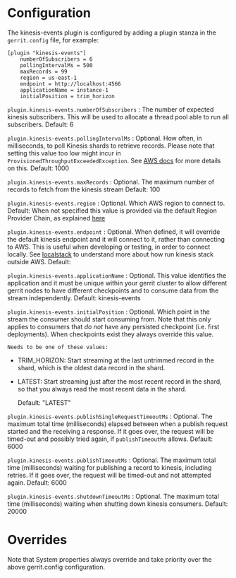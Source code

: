 Configuration
=========================

The kinesis-events plugin is configured by adding a plugin stanza in the
`gerrit.config` file, for example:

```text
[plugin "kinesis-events"]
    numberOfSubscribers = 6
    pollingIntervalMs = 500
    maxRecords = 99
    region = us-east-1
    endpoint = http://localhost:4566
    applicationName = instance-1
    initialPosition = trim_horizon
```

`plugin.kinesis-events.numberOfSubscribers`
:   The number of expected kinesis subscribers. This will be used to allocate
    a thread pool able to run all subscribers.
    Default: 6

`plugin.kinesis-events.pollingIntervalMs`
:   Optional. How often, in milliseconds, to poll Kinesis shards to retrieve
    records. Please note that setting this value too low might incur in
    `ProvisionedThroughputExceededException`.
    See [AWS docs](https://docs.aws.amazon.com/streams/latest/dev/kinesis-low-latency.html)
    for more details on this.
    Default: 1000

`plugin.kinesis-events.maxRecords`
:   Optional. The maximum number of records to fetch from the kinesis stream
    Default: 100

`plugin.kinesis-events.region`
:   Optional. Which AWS region to connect to.
    Default: When not specified this value is provided via the default Region
    Provider Chain, as explained [here](https://docs.aws.amazon.com/sdk-for-java/v1/developer-guide/credentials.html)

`plugin.kinesis-events.endpoint`
:   Optional. When defined, it will override the default kinesis endpoint and it
    will connect to it, rather than connecting to AWS. This is useful when
    developing or testing, in order to connect locally.
    See [localstack](https://github.com/localstack/localstack) to understand
    more about how run kinesis stack outside AWS.
    Default: <empty>

`plugin.kinesis-events.applicationName`
:   Optional. This value identifies the application and it must be unique within your
    gerrit cluster to allow different gerrit nodes to have different checkpoints
    and to consume data from the stream independently.
    Default: kinesis-events

`plugin.kinesis-events.initialPosition`
:   Optional. Which point in the stream the consumer should start consuming from.
    Note that this only applies to consumers that *do not* have any persisted
    checkpoint (i.e. first deployments). When checkpoints exist they always
    override this value.

    Needs to be one of these values:

* TRIM_HORIZON: Start streaming at the last untrimmed record in the shard, which is the oldest data record in the shard.
* LATEST: Start streaming just after the most recent record in the shard, so that you always read the most recent data in the shard.

    Default: "LATEST"

`plugin.kinesis-events.publishSingleRequestTimeoutMs`
: Optional. The maximum total time (milliseconds) elapsed between when a publish
  request started and the receiving a response. If it goes over, the request
  will be timed-out and possibly tried again, if `publishTimeoutMs` allows.
  Default: 6000

`plugin.kinesis-events.publishTimeoutMs`
: Optional. The maximum total time (milliseconds) waiting for publishing a record
  to kinesis, including retries.
  If it goes over, the request will be timed-out and not attempted again.
  Default: 6000

`plugin.kinesis-events.shutdownTimeoutMs`
: Optional. The maximum total time (milliseconds) waiting when shutting down
  kinesis consumers.
  Default: 20000

Overrides
=========================

Note that System properties always override and take priority over the above
gerrit.config configuration.
